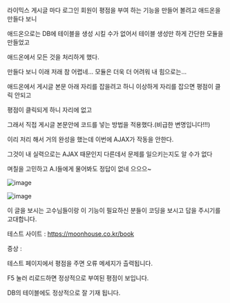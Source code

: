 라이믹스 게시글 마다 로그인 회원이 평점을 부여 하는 기능을 만들어 볼려고 애드온을 만들다 보니

애드온으로는 DB에 테이블을 생성 시킬 수가 없어서 테이블 생성만 하게 간단한 모듈을 만들었고

애드온에서 모든 것을 처리하게 했다.

만들다 보니 이래 저래 참 어렵네... 모듈은 더욱 더 어려워 내 힘으로는...

 

애드온에서 게시글 본문 아래 자리를 잡을려고 하니 이상하게 자리를 잡으면 평점이 클릭 안되고

평점이 클릭되게 하니 자리에 없고

그래서 직접 게시글 본문안에 코드를 넣는 방법을 적용했다.(비급한 변명입니다!!!)



이리 저리 해서 거의 완성을 했는데 이번에 AJAX가 작동을 안한다.

그것이 내 실력으로는 AJAX 때문인지 다른데서 문제를 일으키는지도 알 수가 없다

며칠을 고민하고 A.I들에게 물어봐도 정답이 없네 으으으~

![image](https://github.com/user-attachments/assets/dc923e11-2dc8-4bc9-b3c1-4b9399f2b7b2)

![image](https://github.com/user-attachments/assets/59f09f96-70b1-4652-8b62-2a0f1568d0d8)

이 글을 보시는 고수님들이랑 이 기능이 필요하신 분들이 코딩을 보시고 답을 주시기를 고대합니다.

테스트 사이트 : https://moonhouse.co.kr/book



증상 :

테스트 페이지에서 평점을 주면 오류 메세지가 츨력됩니다. 

F5 눌러 리로드하면 정상적으로 부여된 평점이 보입니다.

DB의 테이블에도 정상적으로 잘 기재 됩니다.
